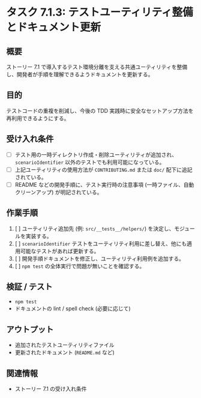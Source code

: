 # タスク 7.1.3: テストユーティリティ整備とドキュメント更新

## 概要
ストーリー 7.1 で導入するテスト環境分離を支える共通ユーティリティを整備し、開発者が手順を理解できるようドキュメントを更新する。

## 目的
テストコードの重複を削減し、今後の TDD 実践時に安全なセットアップ方法を再利用できるようにする。

## 受け入れ条件
- [ ] テスト用の一時ディレクトリ作成・削除ユーティリティが追加され、`scenarioIdentifier` 以外のテストでも利用可能になっている。
- [ ] 上記ユーティリティの使用方法が `CONTRIBUTING.md` または `doc/` 配下に追記されている。
- [ ] README などの開発手順に、テスト実行時の注意事項 (一時ファイル、自動クリーンアップ) が明記されている。

## 作業手順
1. [ ] ユーティリティ追加先 (例: `src/__tests__/helpers/`) を決定し、モジュールを実装する。
2. [ ] `scenarioIdentifier` テストをユーティリティ利用に差し替え、他にも適用可能なテストがあれば更新する。
3. [ ] 開発手順ドキュメントを修正し、ユーティリティ利用例を追加する。
4. [ ] `npm test` の全体実行で問題が無いことを確認する。

## 検証 / テスト
- `npm test`
- ドキュメントの lint / spell check (必要に応じて)

## アウトプット
- 追加されたテストユーティリティファイル
- 更新されたドキュメント (`README.md` など)

## 関連情報
- ストーリー 7.1 の受け入れ条件
